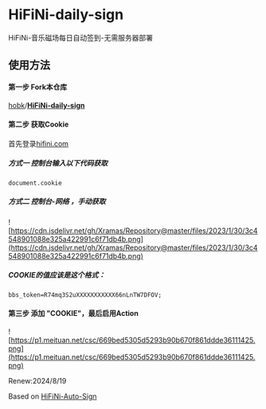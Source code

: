 # HiFiNi-daily-sign


HiFiNi-音乐磁场每日自动签到-无需服务器部署

## 使用方法

#### 第一步 Fork本仓库

[hobk](https://github.com/hobk/)/**[HiFiNi-daily-sign](https://github.com/hobk/HiFiNi-daily-sign)**


#### 第二步 获取Cookie

首先登录[hifini.com](https://hifini.com/user-login.htm)

##### 方式一 控制台输入以下代码获取 
```
document.cookie
```

##### 方式二 控制台-网络 ，手动获取

![https://cdn.jsdelivr.net/gh/Xramas/Repository@master/files/2023/1/30/3c4548901088e325a422991c6f71db4b.png](https://cdn.jsdelivr.net/gh/Xramas/Repository@master/files/2023/1/30/3c4548901088e325a422991c6f71db4b.png)

##### COOKIE的值应该是这个格式：

```
bbs_token=R74mq3S2uXXXXXXXXXXX66nLnTW7DFOV;
```

#### 第三步 添加 "COOKIE"，最后启用Action

![https://p1.meituan.net/csc/669bed5305d5293b90b670f861ddde36111425.png](https://p1.meituan.net/csc/669bed5305d5293b90b670f861ddde36111425.png)

Renew:2024/8/19

Based on [HiFiNi-Auto-Sign](https://github.com/Xramas/HiFiNi-Auto-Sign)

